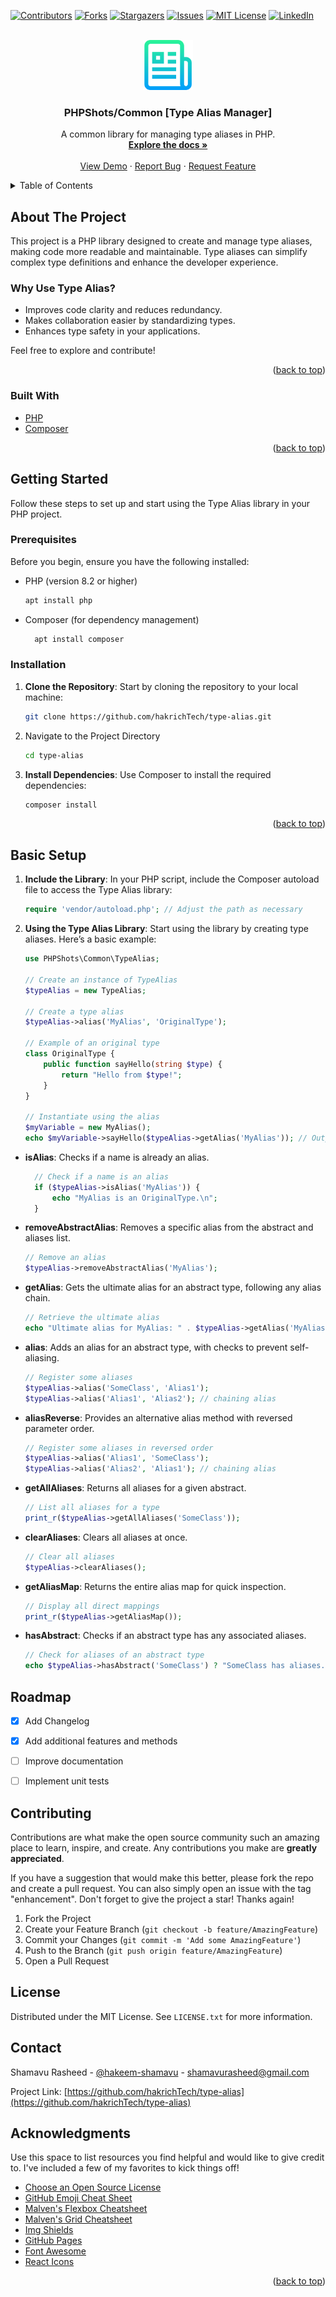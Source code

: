 <div id="top"></div>
<!--
*** Thanks for checking out the Type Alias Manager. If you have a suggestion
*** that would make this better, please fork the repo and create a pull request
*** or simply open an issue with the tag "enhancement".
*** Don't forget to give the project a star!
*** Thanks again! Now go create something AMAZING! :D
-->



<!-- PROJECT SHIELDS -->
<!--
*** I'm using markdown "reference style" links for readability.
*** Reference links are enclosed in brackets [ ] instead of parentheses ( ).
*** See the bottom of this document for the declaration of the reference variables
*** for contributors-url, forks-url, etc. This is an optional, concise syntax you may use.
*** https://www.markdownguide.org/basic-syntax/#reference-style-links
-->
[![Contributors][contributors-shield]][contributors-url]
[![Forks][forks-shield]][forks-url]
[![Stargazers][stars-shield]][stars-url]
[![Issues][issues-shield]][issues-url]
[![MIT License][license-shield]][license-url]
[![LinkedIn][linkedin-shield]][linkedin-url]



<!-- PROJECT LOGO -->
<br />
<div align="center">
  <a href="https://github.com/hakrichTech/type-alias">
    <img src="images/logo.png" alt="Logo" width="80" height="80">
  </a>

  <h3 align="center">PHPShots/Common [Type Alias Manager]</h3>

  <p align="center">
    A common library for managing type aliases in PHP.
    <br />
    <a href="https://github.com/hakrichTech/type-alias"><strong>Explore the docs »</strong></a>
    <br />
    <br />
    <a href="https://github.com/hakrichTech/type-alias">View Demo</a>
    ·
    <a href="https://github.com/hakrichTech/type-alias/issues">Report Bug</a>
    ·
    <a href="https://github.com/hakrichTech/type-alias/issues">Request Feature</a>
  </p>
</div>



<!-- TABLE OF CONTENTS -->
<details>
  <summary>Table of Contents</summary>
  <ol>
    <li>
      <a href="#about-the-project">About The Project</a>
      <ul>
        <li><a href="#built-with">Built With</a></li>
      </ul>
    </li>
    <li>
      <a href="#getting-started">Getting Started</a>
      <ul>
        <li><a href="#prerequisites">Prerequisites</a></li>
        <li><a href="#installation">Installation</a></li>
      </ul>
    </li>
    <li><a href="#roadmap">Roadmap</a></li>
    <li><a href="#contributing">Contributing</a></li>
    <li><a href="#license">License</a></li>
    <li><a href="#contact">Contact</a></li>
    <li><a href="#acknowledgments">Acknowledgments</a></li>
  </ol>
</details>



<!-- ABOUT THE PROJECT -->
## About The Project

<!-- [![Product Name Screen Shot][product-screenshot]](https://hkmcode.com/type-aliase) -->

This project is a PHP library designed to create and manage type aliases, making code more readable and maintainable. Type aliases can simplify complex type definitions and enhance the developer experience.

### Why Use Type Alias?
* Improves code clarity and reduces redundancy.
* Makes collaboration easier by standardizing types.
* Enhances type safety in your applications.

Feel free to explore and contribute!

<p align="right">(<a href="#top">back to top</a>)</p>



### Built With

* [PHP](https://www.php.net/)
* [Composer](https://getcomposer.org/)

<p align="right">(<a href="#top">back to top</a>)</p>





<!-- GETTING STARTED -->
## Getting Started

Follow these steps to set up and start using the Type Alias library in your PHP project.


### Prerequisites

Before you begin, ensure you have the following installed:

- PHP (version 8.2 or higher)
  ```sh
  apt install php
  ```
- Composer (for dependency management)
  ```sh
    apt install composer
    ```




### Installation

1. **Clone the Repository**: Start by cloning the repository to your local machine:

   ```bash
   git clone https://github.com/hakrichTech/type-alias.git
   ```
2. Navigate to the Project Directory
   ```sh
   cd type-alias
   ```
3. **Install Dependencies**: Use Composer to   install the required dependencies:
   ```sh
   composer install
   ```

<p align="right">(<a href="#top">back to top</a>)</p>


## Basic Setup

1. **Include the Library**: In your PHP script, include the Composer autoload file to access the Type Alias library:

    ```php
    require 'vendor/autoload.php'; // Adjust the path as necessary
    ```

2. **Using the Type Alias Library**: Start using the library by creating type aliases. Here’s a basic example:

    ```php
    use PHPShots\Common\TypeAlias;

    // Create an instance of TypeAlias
    $typeAlias = new TypeAlias;

    // Create a type alias
    $typeAlias->alias('MyAlias', 'OriginalType');

    // Example of an original type
    class OriginalType {
        public function sayHello(string $type) {
            return "Hello from $type!";
        }
    }

    // Instantiate using the alias
    $myVariable = new MyAlias();
    echo $myVariable->sayHello($typeAlias->getAlias('MyAlias')); // Outputs: Hello from OriginalType!
    ```
  - **isAlias**: Checks if a name is already an alias.

    ```php
      // Check if a name is an alias
      if ($typeAlias->isAlias('MyAlias')) {
          echo "MyAlias is an OriginalType.\n";
      }
    ```
  - **removeAbstractAlias**: Removes a specific alias from the abstract and aliases list.

    ```php
    // Remove an alias
    $typeAlias->removeAbstractAlias('MyAlias');
    ```
  - **getAlias**: Gets the ultimate alias for an abstract type, following any alias chain.

    ```php
    // Retrieve the ultimate alias
    echo "Ultimate alias for MyAlias: " . $typeAlias->getAlias('MyAlias') . "\n";
    ```

  - **alias**: Adds an alias for an abstract type, with checks to prevent self-aliasing.
    
    ```php
    // Register some aliases
    $typeAlias->alias('SomeClass', 'Alias1');
    $typeAlias->alias('Alias1', 'Alias2'); // chaining alias
    ```

  - **aliasReverse**: Provides an alternative alias method with reversed parameter order.

    ```php
    // Register some aliases in reversed order
    $typeAlias->alias('Alias1', 'SomeClass');
    $typeAlias->alias('Alias2', 'Alias1'); // chaining alias
    ```

  - **getAllAliases**: Returns all aliases for a given abstract.
    
    ```php
    // List all aliases for a type
    print_r($typeAlias->getAllAliases('SomeClass'));
    ```
  - **clearAliases**: Clears all aliases at once.
    ```php
    // Clear all aliases
    $typeAlias->clearAliases();
    ```
  - **getAliasMap**: Returns the entire alias map for quick inspection.

    ```php
    // Display all direct mappings
    print_r($typeAlias->getAliasMap());  
    ```

  - **hasAbstract**: Checks if an abstract type has any associated aliases.

    ```php
    // Check for aliases of an abstract type
    echo $typeAlias->hasAbstract('SomeClass') ? "SomeClass has aliases.\n" : "No aliases for SomeClass.\n";

    ```

<!-- ROADMAP -->
## Roadmap

- [x] Add Changelog
- [x] Add additional features and methods
- [ ] Improve documentation
- [ ] Implement unit tests


<!-- CONTRIBUTING -->
## Contributing

Contributions are what make the open source community such an amazing place to learn, inspire, and create. Any contributions you make are **greatly appreciated**.

If you have a suggestion that would make this better, please fork the repo and create a pull request. You can also simply open an issue with the tag "enhancement".
Don't forget to give the project a star! Thanks again!

1. Fork the Project
2. Create your Feature Branch (`git checkout -b feature/AmazingFeature`)
3. Commit your Changes (`git commit -m 'Add some AmazingFeature'`)
4. Push to the Branch (`git push origin feature/AmazingFeature`)
5. Open a Pull Request




<!-- LICENSE -->
## License

Distributed under the MIT License. See `LICENSE.txt` for more information.


<!-- CONTACT -->
## Contact

Shamavu Rasheed - [@hakeem-shamavu](www.linkedin.com/in/hakeem-shamavu) - shamavurasheed@gmail.com

Project Link: [https://github.com/hakrichTech/type-alias](https://github.com/hakrichTech/type-alias)




<!-- ACKNOWLEDGMENTS -->
## Acknowledgments

Use this space to list resources you find helpful and would like to give credit to. I've included a few of my favorites to kick things off!

* [Choose an Open Source License](https://choosealicense.com)
* [GitHub Emoji Cheat Sheet](https://www.webpagefx.com/tools/emoji-cheat-sheet)
* [Malven's Flexbox Cheatsheet](https://flexbox.malven.co/)
* [Malven's Grid Cheatsheet](https://grid.malven.co/)
* [Img Shields](https://shields.io)
* [GitHub Pages](https://pages.github.com)
* [Font Awesome](https://fontawesome.com)
* [React Icons](https://react-icons.github.io/react-icons/search)

<p align="right">(<a href="#top">back to top</a>)</p>



<!-- MARKDOWN LINKS & IMAGES -->
<!-- https://www.markdownguide.org/basic-syntax/#reference-style-links -->
[contributors-shield]: https://img.shields.io/github/contributors/othneildrew/Best-README-Template.svg?style=for-the-badge
[contributors-url]: https://github.com/hakrichTech/type-alias/graphs/contributors
[forks-shield]: https://img.shields.io/github/forks/othneildrew/Best-README-Template.svg?style=for-the-badge
[forks-url]: https://github.com/hakrichTech/type-alias/network/members
[stars-shield]: https://img.shields.io/github/stars/othneildrew/Best-README-Template.svg?style=for-the-badge
[stars-url]: https://github.com/hakrichTech/type-alias/stargazers
[issues-shield]: https://img.shields.io/github/issues/othneildrew/Best-README-Template.svg?style=for-the-badge
[issues-url]: https://github.com/hakrichTech/type-alias/issues
[license-shield]: https://img.shields.io/github/license/othneildrew/Best-README-Template.svg?style=for-the-badge
[license-url]: https://github.com/hakrichTech/type-alias/blob/master/LICENSE.txt
[linkedin-shield]: https://img.shields.io/badge/-LinkedIn-black.svg?style=for-the-badge&logo=linkedin&colorB=555
[linkedin-url]: https://linkedin.com/in/othneildrew
[product-screenshot]: images/screenshot.png
